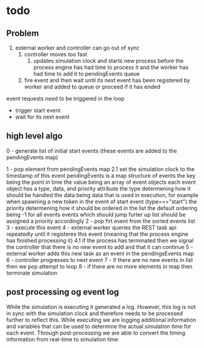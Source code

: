# todo

## Problem
1. external worker and controller can go out of sync
   1. controller moves too fast
      1. updates simulation clock and starts new process before the process engine has had time to process it and the worker has had time to add it to pendingEvents queue
   2. fire event and then wait until its next event has been registered by worker and added to queue or proceed if it has ended


 
event requests need to be triggered in the loop
 - trigger start event
 - wait for its next event

## high level algo

0 - generate list of initial start events (these events are added to the pendingEvents map)

1 - pop element from pendingEvents map
    2.1 set the simulation clock to the timestamp of this event
        pendingEvents is a map structure of events
            the key being the point in time
            the value being an array of event objects
            each event object has a type, data, and priority attribute
                the type determening how it should be handled
                the data being data that is used in execution, for example when spawning a new token in the event of start event (type==="start")
                the priority determening how it should be ordered in the list
                    the default ordering being -1 for all events
                    events which should jump furter up list should be assigned a priority accordingly
2 - pop firt event from the sorted events list
3 - execute this event
4 - external worker queries the REST task api repeatedly until it registeres this event (meaning that the process engine has finished processing it)
    4.1 if the process has terminated then we signal the controller that there is no new event to add and that it can continue
5 - external worker adds this new task as an event in the pendingsEvents map
6 - controller progresses to next event
7 - if there are no new events in list then we pop attempt to loop
8 - if there are no more elements in map then terminate simulation
    
## post processing og event log
While the simulation is executing it generated a log. However, this log is not in sync with the simulation clock and therefore needs to be processed further to reflect this.
While executing we are logging additional information and variables that can be used to determine the actual simulation time for each event. 
Through post-processing we are able to convert the timing information from real-time to simulation time